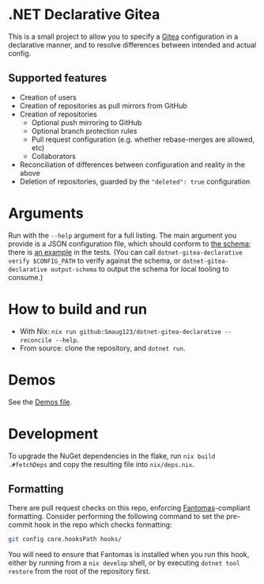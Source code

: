 # .NET Declarative Gitea

This is a small project to allow you to specify a [Gitea](https://github.com/go-gitea/) configuration in a declarative manner, and to resolve differences between intended and actual config.

## Supported features

* Creation of users
* Creation of repositories as pull mirrors from GitHub
* Creation of repositories
  * Optional push mirroring to GitHub
  * Optional branch protection rules
  * Pull request configuration (e.g. whether rebase-merges are allowed, etc)
  * Collaborators
* Reconciliation of differences between configuration and reality in the above
* Deletion of repositories, guarded by the `"deleted": true` configuration

# Arguments

Run with the `--help` argument for a full listing.
The main argument you provide is a JSON configuration file, which should conform to [the schema](./Gitea.Declarative.Lib/GiteaConfig.schema.json); there is [an example](./Gitea.Declarative.Test/GiteaConfig.json) in the tests.
(You can call `dotnet-gitea-declarative verify $CONFIG_PATH` to verify against the schema, or `dotnet-gitea-declarative output-schema` to output the schema for local tooling to consume.)

# How to build and run

* With Nix: `nix run github:Smaug123/dotnet-gitea-declarative -- reconcile --help`.
* From source: clone the repository, and `dotnet run`.

# Demos

See the [Demos file](./docs/demos.md).

# Development

To upgrade the NuGet dependencies in the flake, run `nix build .#fetchDeps` and copy the resulting file into `nix/deps.nix`.

## Formatting

There are pull request checks on this repo, enforcing [Fantomas](https://github.com/fsprojects/fantomas/)-compliant formatting.
Consider performing the following command to set the pre-commit hook in the repo which checks formatting:
```bash
git config core.hooksPath hooks/
```
You will need to ensure that Fantomas is installed when you run this hook, either by running from a `nix develop` shell, or by executing `dotnet tool restore` from the root of the repository first.
